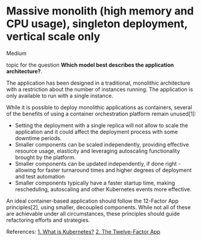 # Massive monolith (high memory and CPU usage), singleton deployment, vertical scale only

<div class="risk-rounded-box medium">Medium</div>

topic for the question **Which model best describes the application architecture?**.

The application has been designed in a traditional, monolithic architecture
with a restriction about the number of instances running. The application
is only available to run with a single instance.

While it is possible to deploy monolithic applications as containers, several
of the benefits of using a container orchestration platform remain unused[1]:

* Setting the deployment with a single replica will not allow to scale the
application and it could affect the deployment process with some downtime periods.
* Smaller components can be scaled independently, providing effective resource
usage, elasticity and leveraging autoscaling functionality brought by the platform.
* Smaller components can be updated independently, if done right - allowing
for faster turnaround times and higher degrees of deployment and test automation
* Smaller components typically have a faster startup time, making rescheduling,
autoscaling and other Kubernetes events more effective.

An ideal container-based application should follow the 12-Factor App principles[2],
using smaller, decoupled components. While not all of these are achievable under
all circumstances, these principles should guide refactoring efforts and strategies.

References:
[1. What is Kubernetes?](https://kubernetes.io/docs/concepts/overview/what-is-kubernetes/)
[2. The Twelve-Factor App](https://12factor.net/)
